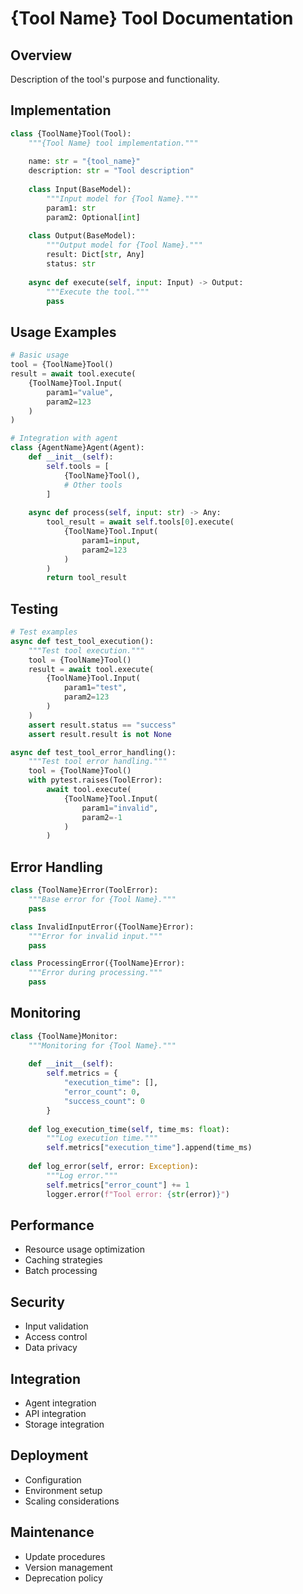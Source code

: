 # {Tool Name} Tool Documentation

## Overview
Description of the tool's purpose and functionality.

## Implementation
```python
class {ToolName}Tool(Tool):
    """{Tool Name} tool implementation."""
    
    name: str = "{tool_name}"
    description: str = "Tool description"
    
    class Input(BaseModel):
        """Input model for {Tool Name}."""
        param1: str
        param2: Optional[int]
    
    class Output(BaseModel):
        """Output model for {Tool Name}."""
        result: Dict[str, Any]
        status: str
    
    async def execute(self, input: Input) -> Output:
        """Execute the tool."""
        pass
```

## Usage Examples
```python
# Basic usage
tool = {ToolName}Tool()
result = await tool.execute(
    {ToolName}Tool.Input(
        param1="value",
        param2=123
    )
)

# Integration with agent
class {AgentName}Agent(Agent):
    def __init__(self):
        self.tools = [
            {ToolName}Tool(),
            # Other tools
        ]
    
    async def process(self, input: str) -> Any:
        tool_result = await self.tools[0].execute(
            {ToolName}Tool.Input(
                param1=input,
                param2=123
            )
        )
        return tool_result
```

## Testing
```python
# Test examples
async def test_tool_execution():
    """Test tool execution."""
    tool = {ToolName}Tool()
    result = await tool.execute(
        {ToolName}Tool.Input(
            param1="test",
            param2=123
        )
    )
    assert result.status == "success"
    assert result.result is not None

async def test_tool_error_handling():
    """Test tool error handling."""
    tool = {ToolName}Tool()
    with pytest.raises(ToolError):
        await tool.execute(
            {ToolName}Tool.Input(
                param1="invalid",
                param2=-1
            )
        )
```

## Error Handling
```python
class {ToolName}Error(ToolError):
    """Base error for {Tool Name}."""
    pass

class InvalidInputError({ToolName}Error):
    """Error for invalid input."""
    pass

class ProcessingError({ToolName}Error):
    """Error during processing."""
    pass
```

## Monitoring
```python
class {ToolName}Monitor:
    """Monitoring for {Tool Name}."""
    
    def __init__(self):
        self.metrics = {
            "execution_time": [],
            "error_count": 0,
            "success_count": 0
        }
    
    def log_execution_time(self, time_ms: float):
        """Log execution time."""
        self.metrics["execution_time"].append(time_ms)
    
    def log_error(self, error: Exception):
        """Log error."""
        self.metrics["error_count"] += 1
        logger.error(f"Tool error: {str(error)}")
```

## Performance
- Resource usage optimization
- Caching strategies
- Batch processing

## Security
- Input validation
- Access control
- Data privacy

## Integration
- Agent integration
- API integration
- Storage integration

## Deployment
- Configuration
- Environment setup
- Scaling considerations

## Maintenance
- Update procedures
- Version management
- Deprecation policy 